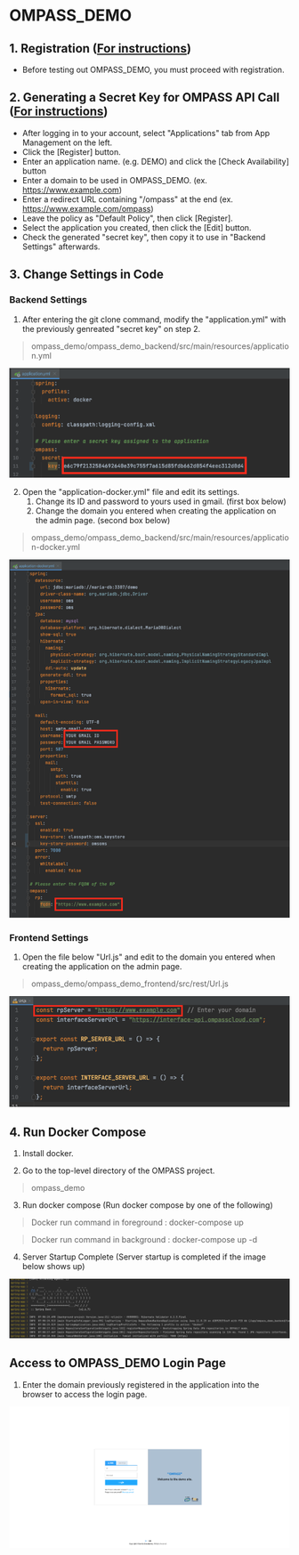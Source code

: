 # OMPASS_DEMO


## 1. Registration ([For instructions]("https://www.ompasscloud.com/en/document/join"))
- Before testing out OMPASS_DEMO, you must proceed with registration.


## 2. Generating a Secret Key for OMPASS API Call ([For instructions]("https://www.ompasscloud.com/en/document/application"))
- After logging in to your account, select "Applications" tab from App Management on the left.
- Click the [Register] button.
- Enter an application name. (e.g. DEMO) and click the [Check Availability] button
- Enter a domain to be used in OMPASS_DEMO. (ex. https://www.example.com)
- Enter a redirect URL containing "/ompass" at the end (ex. https://www.example.com/ompass)
- Leave the policy as "Default Policy", then click [Register].
- Select the application you created, then click the [Edit] button.
- Check the generated "secret key", then copy it to use in "Backend Settings" afterwards.

## 3. Change Settings in Code
### Backend Settings
1. After entering the git clone command, modify the "application.yml" with the previously genreated "secret key" on step 2.
   
> ompass_demo/ompass_demo_backend/src/main/resources/application.yml
    
![](./img/img3.png)

2. Open the "application-docker.yml" file and edit its settings.
    1. Change its ID and password to yours used in gmail. (first box below)
    2. Change the domain you entered when creating the application on the admin page. (second box below)

> ompass_demo/ompass_demo_backend/src/main/resources/application-docker.yml
> 
![](./img/img4.png)

### Frontend Settings
1. Open the file below "Url.js" and edit to the domain you entered when creating the application on the admin page.

> ompass_demo/ompass_demo_frontend/src/rest/Url.js

![](./img/img5.png) 
 

## 4. Run Docker Compose

1. Install docker.

2. Go to the top-level directory of the OMPASS project.

> ompass_demo

3. Run docker compose (Run docker compose by one of the following)

> Docker run command in foreground : docker-compose up

> Docker run command in background : docker-compose up -d 


4. Server Startup Complete (Server startup is completed if the image below shows up)

![](./img/img6.png)

## Access to OMPASS_DEMO Login Page

1. Enter the domain previously registered in the application into the browser to access the login page.

![](./img/img7.png)

